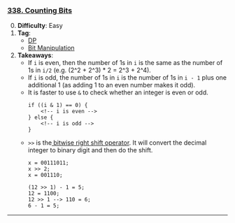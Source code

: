 ### [338. Counting Bits](https://leetcode.com/problems/counting-bits/)

0. **Difficulty**: Easy
1. **Tag**:
    - [DP](https://leetcode.com/problem-list/dynamic-programming/)
    - [Bit Manipulation](https://leetcode.com/problem-list/bit-manipulation/)
2. **Takeaways**:
    - If `i` is even, then the number of 1s in `i` is the same as the number of 1s in `i/2` (e.g. (2^2 + 2^3) * 2 = 2^3 + 2^4).
    - If `i` is odd, the number of 1s in `i` is the number of 1s in `i - 1` plus one additional 1 (as adding 1 to an even number makes it odd).
    - It is faster to use `&` to check whether an integer is even or odd.
        ```
        if ((i & 1) == 0) {
            <!-- i is even -->
        } else {
            <!-- i is odd -->
        }
        ```
    - `>>` is the[ bitwise right shift operator](https://docs.oracle.com/javase/tutorial/java/nutsandbolts/op3.html). It will convert the decimal integer to binary digit and then do the shift.
        ```
        x = 00111011;
        x >> 2;
        x = 001110;

        (12 >> 1) - 1 = 5;
        12 = 1100;
        12 >> 1 --> 110 = 6;
        6 - 1 = 5;
        ```
---